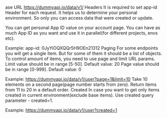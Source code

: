 ase URL
https://dummyapi.io/data/v1/
Headers
It is required to set app-id Header for each request.
It helps us to determine your personal environment. So only you can access data that were created or update.

You can get personal App ID value on your account page.
You can have as much App ID as you want and use it in parallel(for different projects, envs etc).

Example: app-id: 0JyYiOQXQQr5H9OEn21312
Paging
For some endpoints you will get a single item. But for some of them it should be a list of objects.
To control amount of items, you need to use page and limit URL params.
Limit value should be in range [5-50]. Default value: 20
Page value should be in range [0-999]. Default value: 0

Example: https://dummyapi.io/data/v1/user?page=1&limit=10
Take 10 elements on a second page(page number starts from zero). Return items from 11 to 20 in a default order.
Created
In case you want to get only items created in current environment(exclude base items).
Use created query parameter - created=1.

Example: https://dummyapi.io/data/v1/user?created=1